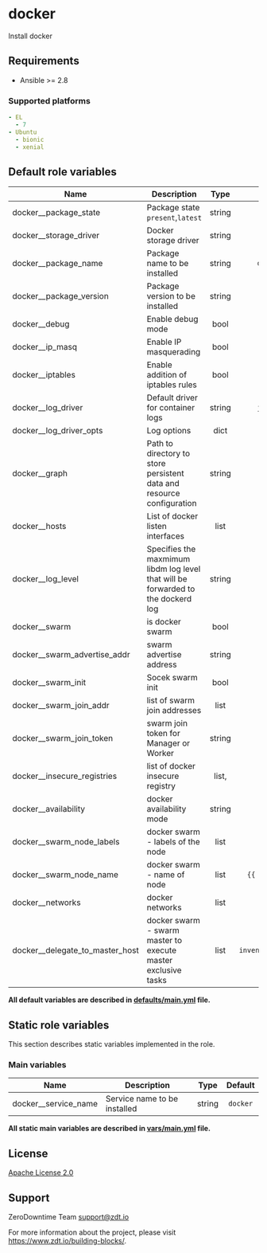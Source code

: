 # docker

Install docker

## Requirements

- Ansible >= 2.8

### Supported platforms

```yml
- EL
  - 7
- Ubuntu
  - bionic
  - xenial
```

## Default role variables

| Name                            | Description                                                                      |  Type  |          Default           |
| ------------------------------- | -------------------------------------------------------------------------------- | :----: | :------------------------: |
| docker__package_state           | Package state `present`,`latest`                                                 | string |         `present`          |
| docker__storage_driver          | Docker storage driver                                                            | string |         `overlay2`         |
| docker__package_name            | Package name to be installed                                                     | string |        `docker-ce`         |
| docker__package_version         | Package version to be installed                                                  | string |          required          |
| docker__debug                   | Enable debug mode                                                                |  bool  |          required          |
| docker__ip_masq                 | Enable IP masquerading                                                           |  bool  |           `True`           |
| docker__iptables                | Enable addition of iptables rules                                                |  bool  |           `True`           |
| docker__log_driver              | Default driver for container logs                                                | string |        `json-file`         |
| docker__log_driver_opts         | Log options                                                                      |  dict  |          required          |
| docker__graph                   | Path to directory to store persistent data and resource configuration            | string |          required          |
| docker__hosts                   | List of docker listen interfaces                                                 |  list  |          `fd://`           |
| docker__log_level               | Specifies the maxmimum libdm log level that will be forwarded to the dockerd log | string |           `info`           |
| docker__swarm                   | is docker swarm                                                                  |  bool  |          required          |
| docker__swarm_advertise_addr    | swarm advertise address                                                          | string |          required          |
| docker__swarm_init              | Socek swarm init                                                                 |  bool  |          required          |
| docker__swarm_join_addr         | list of swarm join addresses                                                     |  list  |            `[]`            |
| docker__swarm_join_token        | swarm join token for Manager or Worker                                           | string |          required          |
| docker__insecure_registries     | list of docker insecure registry                                                 | list,  |            `[]`            |
| docker__availability            | docker availability mode                                                         | string |          required          |
| docker__swarm_node_labels       | docker swarm - labels of the node                                                |  list  |            `{}`            |
| docker__swarm_node_name         | docker swarm - name of node                                                      |  list  |      `{{ hostname }}`      |
| docker__networks                | docker networks                                                                  |  list  |            `[]`            |
| docker__delegate_to_master_host | docker swarm - swarm master to execute master exclusive tasks                    |  list  | `{{ inventory_hostname }}` |

**All default variables are described in [defaults/main.yml](defaults/main.yml) file.**

## Static role variables

This section describes static variables implemented in the role.

### Main variables

| Name                 | Description                  |  Type  | Default  |
| -------------------- | ---------------------------- | :----: | :------: |
| docker__service_name | Service name to be installed | string | `docker` |

**All static main variables are described in [vars/main.yml](vars/main.yml) file.**

## License

[Apache License 2.0](LICENSE)

## Support

ZeroDowntime Team <support@zdt.io>

For more information about the project, please visit <https://www.zdt.io/building-blocks/>.
